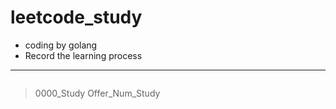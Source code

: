# leetcode_study

- coding by golang
- Record the learning process

---

```go

```

> 0000_Study
> Offer_Num_Study
